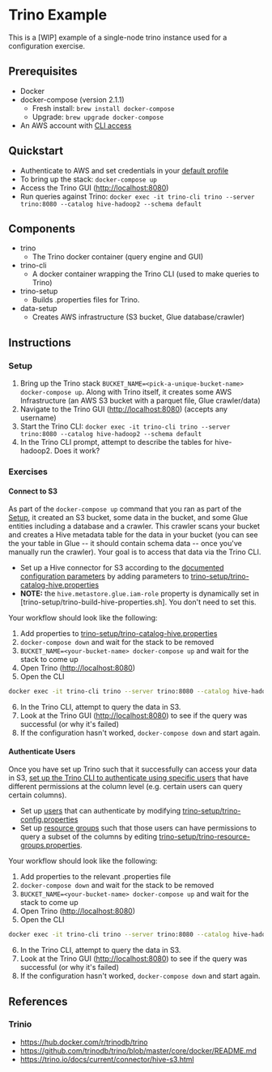 # Trino Example
This is a [WIP] example of a single-node trino instance used for a configuration exercise.

## Prerequisites
* Docker
* docker-compose (version 2.1.1)
  * Fresh install: `brew install docker-compose`
  * Upgrade: `brew upgrade docker-compose`
* An AWS account with [CLI access](https://docs.aws.amazon.com/cli/latest/userguide/getting-started-install.html)

## Quickstart
* Authenticate to AWS and set credentials in your [default profile](https://docs.aws.amazon.com/cli/latest/userguide/cli-configure-files.html)
* To bring up the stack: `docker-compose up`
* Access the Trino GUI ([http://localhost:8080](http://localhost:8080))
* Run queries against Trino: `docker exec -it trino-cli trino --server trino:8080 --catalog hive-hadoop2 --schema default`

## Components

* trino
  * The Trino docker container (query engine and GUI)
* trino-cli
  * A docker container wrapping the Trino CLI (used to make queries to Trino)
* trino-setup
  * Builds .properties files for Trino.
* data-setup
  * Creates AWS infrastructure (S3 bucket, Glue database/crawler)

## Instructions
### Setup
1. Bring up the Trino stack `BUCKET_NAME=<pick-a-unique-bucket-name> docker-compose up`. Along with Trino itself, it creates some AWS Infrastructure (an AWS S3 bucket with a parquet file, Glue crawler/data)
3. Navigate to the Trino GUI ([http://localhost:8080](http://localhost:8080)) (accepts any username)
4. Start the Trino CLI: `docker exec -it trino-cli trino --server trino:8080 --catalog hive-hadoop2 --schema default`
5. In the Trino CLI prompt, attempt to describe the tables for hive-hadoop2. Does it work?

### Exercises
#### Connect to S3

As part of the `docker-compose up` command that you ran as part of the [Setup](#setup), it created an S3 bucket, some data in the bucket, and some Glue entities including a database and a crawler. This crawler scans your bucket and creates a Hive metadata table for the data in your bucket (you can see the your table in Glue -- it should contain schema data -- once you've manually run the crawler). Your goal is to access that data via the Trino CLI.

* Set up a Hive connector for S3 according to the [documented configuration parameters](https://trino.io/docs/current/connector/hive-s3.html) by adding parameters to [trino-setup/trino-catalog-hive.properties](./trino-setup/trino-catalog-hive.properties)
* **NOTE:** the `hive.metastore.glue.iam-role` property is dynamically set in [trino-setup/trino-build-hive-properties.sh]. You don't need to set this.

Your workflow should look like the following:

1. Add properties to [trino-setup/trino-catalog-hive.properties](./trino-setup/trino-catalog-hive.properties)
2. `docker-compose down` and wait for the stack to be removed
3. `BUCKET_NAME=<your-bucket-name> docker-compose up` and wait for the stack to come up
4. Open Trino ([http://localhost:8080](http://localhost:8080))
5. Open the CLI

```bash
docker exec -it trino-cli trino --server trino:8080 --catalog hive-hadoop2 --schema default
```

6. In the Trino CLI, attempt to query the data in S3.
7. Look at the Trino GUI ([http://localhost:8080](http://localhost:8080)) to see if the query was successful (or why it's failed)
8. If the configuration hasn't worked, `docker-compose down` and start again.

#### Authenticate Users

Once you have set up Trino such that it successfully can access your data in S3, [set up the Trino CLI to authenticate using specific users](https://trino.io/docs/current/installation/cli.html#authentication) that have different permissions at the column level (e.g. certain users can query certain columns).

* Set up [users](https://trino.io/docs/current/security/user-mapping.html) that can authenticate by modifying [trino-setup/trino-config.properties](./trino-setup/trino-config.properties)
* Set up [resource groups](https://trino.io/docs/current/admin/resource-groups.html) such that those users can have permissions to query a subset of the columns by editing [trino-setup/trino-resource-groups.properties](./trino-setup/trino-resource-groups.properties).

Your workflow should look like the following:

1. Add properties to the relevant .properties file
2. `docker-compose down` and wait for the stack to be removed
3. `BUCKET_NAME=<your-bucket-name> docker-compose up` and wait for the stack to come up
4. Open Trino ([http://localhost:8080](http://localhost:8080))
5. Open the CLI

```bash
docker exec -it trino-cli trino --server trino:8080 --catalog hive-hadoop2 --schema default --user <your user>
```

6. In the Trino CLI, attempt to query the data in S3.
7. Look at the Trino GUI ([http://localhost:8080](http://localhost:8080)) to see if the query was successful (or why it's failed)
8. If the configuration hasn't worked, `docker-compose down` and start again.


## References
### Trinio
* https://hub.docker.com/r/trinodb/trino
* https://github.com/trinodb/trino/blob/master/core/docker/README.md
* https://trino.io/docs/current/connector/hive-s3.html



